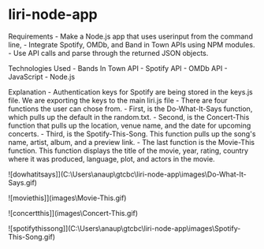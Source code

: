 # liri-node-app

Requirements
    - Make a Node.js app that uses userinput from the command line,
    - Integrate Spotify, OMDb, and Band in Town APIs using NPM modules.
    - Use API calls and parse through the returned JSON objects.

Technologies Used
    - Bands In Town API 
    - Spotify API
    - OMDb API
    - JavaScript
    - Node.js

Explanation
    - Authentication keys for Spotify are being stored in the keys.js file. We are exporting the keys to the main liri.js file
    - There are four functions the user can chose from. 
    - First, is the Do-What-It-Says function, which pulls up the default in the random.txt. 
    - Second, is the Concert-This function that pulls up the location, venue name, and the date for upcoming concerts. 
    - Third, is the Spotify-This-Song. This function pulls up the song's name, artist, album, and a preview link. 
    - The last function is the Movie-This function. This function displays the title of the movie, year, rating, country where it was produced, language, plot, and actors in the movie.

![dowhatitsays]](C:\Users\anaup\gtcbc\liri-node-app\images\Do-What-It-Says.gif)

![moviethis]](images\Movie-This.gif)

![concertthis]](images\Concert-This.gif)

![spotifythissong]](C:\Users\anaup\gtcbc\liri-node-app\images\Spotify-This-Song.gif)




    